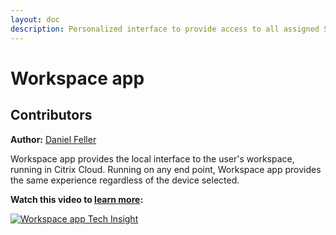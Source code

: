 ```yaml
---
layout: doc
description: Personalized interface to provide access to all assigned SaaS apps, web apps, virtual Windows apps, virtual Linux apps, desktops, and data.
---
```

# Workspace app

## Contributors

**Author:** [Daniel Feller](https://twitter.com/djfeller)

Workspace app provides the local interface to the user's workspace, running in Citrix Cloud. Running on any end point, Workspace app provides the same experience regardless of the device selected.

**Watch this video to [learn more](https://www.youtube.com/watch?v=MWaYg20HZHo):**

[![Workspace app Tech Insight](/en-us/tech-zone/learn/media/shared_video-placeholder.png)](https://www.youtube.com/watch?v=MWaYg20HZHo)
